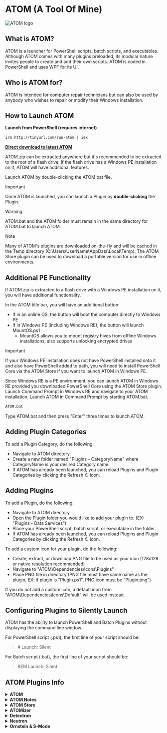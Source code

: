 # ATOM (A Tool Of Mine)

<picture>
  <source media="(prefers-color-scheme: dark)" srcset="ATOM/Dependencies/Icons/ATOM%20Logo%20(Light).png">
  <source media="(prefers-color-scheme: light)" srcset="ATOM/Dependencies/Icons/ATOM%20Logo%20(Dark).png">
  <img alt="ATOM logo" src="ATOM/Dependencies/Icons/ATOM%20Logo%20(Light).png"> <!-- Fallback for browsers that do not support picture -->
</picture>

## What is ATOM?
ATOM is a launcher for PowerShell scripts, batch scripts, and executables. Although ATOM comes with many plugins preloaded, its modular nature invites people to create and add their own scripts.
ATOM is coded in PowerShell and uses WPF for its UI.

## Who is ATOM for?
ATOM is intended for computer repair technicians but can also be used by anybody who wishes to repair or modify their Windows installation.

## How to Launch ATOM
**Launch from PowerShell (requires internet)**
```sh
irm http://tinyurl.com/run-atom | iex
```

**[Direct download to latest ATOM](https://github.com/SkylerWallace/ATOM/releases/latest/download/ATOM.zip)**

ATOM.zip can be extracted anywhere but it's recommended to be extracted to the root of a flash drive. If the flash drive has a Windows PE installation on it, ATOM will have additional features.

Launch ATOM by double-clicking the ATOM.bat file.

> [!IMPORTANT]
> Once ATOM is launched, you can launch a Plugin by **double-clicking** the Plugin.

> [!WARNING]
> ATOM.bat and the ATOM folder must remain in the same directory for ATOM.bat to launch ATOM.

> [!NOTE]
> Many of ATOM's plugins are downloaded on-the-fly and will be cached in the Temp directory (C:\Users\UserName\AppData\Local\Temp).
The ATOM Store plugin can be used to download a portable version for use in offline environments.

## Additional PE Functionality
If ATOM.zip is extracted to a flash drive with a Windows PE installation on it, you will have additional functionality.

In the ATOM title bar, you will have an additional button:
- If in an online OS, the button will boot the computer directly to Windows PE
- If in Windows PE (including Windows RE), the button will launch MountOS.ps1
  - MountOS allows you to mount registry hives from offline Windows installations, also supports unlocking encrypted drives

> [!IMPORTANT]
> If your Windows PE installation does not have PowerShell installed onto it and also have PowerShell added to path, you will need to install PowerShell Core via the ATOM Store if you want to launch ATOM in Windows PE.

Since Windows RE is a PE environment, you can launch ATOM in Windows RE provided you downloaded PowerShell Core using the ATOM Store plugin. Launch Command Prompt in Windows RE and navigate to your ATOM installation. Launch ATOM in Command Prompt by starting ATOM.bat.
```sh
ATOM.bat
```

Type ATOM.bat and then press "Enter" three times to launch ATOM.

## Adding Plugin Categories
To add a Plugin Category, do the following:
- Navigate to ATOM directory.
- Create a new folder named "Plugins - CategoryName" where CategoryName is your desired Category name.
- If ATOM has already been launched, you can reload Plugins and Plugin Categories by clicking the Refresh ↻ icon.

## Adding Plugins
To add a Plugin, do the following:
- Navigate to ATOM directory.
- Open the Plugin folder you would like to add your plugin to. (EX: "Plugins - Data Services")
- Place your PowerShell script, batch script, or executable in the folder.
- If ATOM has already been launched, you can reload Plugins and Plugin Categories by clicking the Refresh ↻ icon.

To add a custom icon for your plugin, do the following:
- Create, extract, or download PNG file to be used as your icon (128x128 or native resolution recommended)
- Navigate to "ATOM\Dependencies\Icons\Plugins"
- Place PNG file in directory (PNG file must have same name as the plugin, EX: if plugin is "Plugin.ps1", PNG icon must be "Plugin.png")

If you do not add a custom icon, a default icon from "ATOM\Dependencies\Icons\Default" will be used instead.

## Configuring Plugins to Silently Launch
ATOM has the ability to launch PowerShell and Batch Plugins without displaying the command line window.

For PowerShell script (.ps1), the first line of your script should be:
> \# Launch: Silent

For Batch script (.bat), the first line of your script should be:
> REM Launch: Silent

## ATOM Plugins Info
<details><summary><b>ATOM</b></summary>

  **The star of the show!**
  
  ![img](.github/assets/ATOM%20image.png)
</details>

<details><summary><b>ATOM Notes</b></summary>

  **Take notes as you repair a computer**
  - Type notes in the "Notes field", initials in the "Initials" field
  - Once both fields are filled, click the + button or press 'Enter'
  - Right-click a saved note to delete it

  ![img](.github/assets/ATOM%20Notes%20image.png)
</details>

<details><summary><b>ATOM Store</b></summary>

  **Download portable programs**
  - Downloaded programs are stored in the "Programs" folder in the same directory as ATOM
  - If a program is downloaded from the ATOM Store, ATOM will launch the equivalent plugin using ATOM Store's downloaded copy of the program

  ![img](.github/assets/ATOM%20Store%20image.png)
</details>

<details><summary><b>ATOMizer</b></summary>

  **Update & format flash drives**
  - Drive options
    - "ATOM" updates ATOM installation on root of drive
    - "Merge" merges data onto root of drive
    - "Format" formats drive to FAT32 and then merges data
  - File options
    - "Download" downloads latest stable ATOM from GitHub (only works when "ATOM" drive option is selected)
    - "Browse" opens explorer window to manually select a ZIP or ISO file
  - Multiple drives can be selected using **Ctrl + Left-Click** and **Shift + Left-Click**

  ![img](.github/assets/ATOMizer%20image.png)
</details>

<details><summary><b>Detectron</b></summary>

  **Detect & remove bloatware, adware, and other malicious programs + optimize telemetry & performance**
  
  ![img](.github/assets/Detectron%20image.png)
</details>

<details><summary><b>Neutron</b></summary>

  **New computer setup suite: customizations, timezone, and programs**
  - Neutron will download programs via Winget, Chocolatey, and direct URL
    - If Winget installation fails then use Chocolatey, if Chocolatey fails then use direct URL (it's redundant!)

  ![img](.github/assets/Neutron%20image.png)
</details>

<details><summary><b>Ornstein & S-Mode</b></summary>

  **Disable S-Mode on computers without having to use a Microsoft Account (yes, you can use a local account!)**
  - Before you can run ATOM (and this plugin) on S-Mode computers, you must disable 'driver signature enforcement'
    https://www.tenforums.com/tutorials/156602-how-enable-disable-driver-signature-enforcement-windows-10-a.html

  ![img](.github/assets/Ornstein%20&%20S-Mode%20image.png)
</details>
